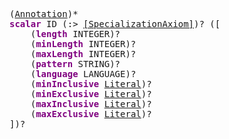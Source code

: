 <pre class="highlight highlight-html">
(<a href="#Annotation-Syntax">Annotation</a>)*
<span style="font-weight:bold;color:purple">scalar</span> ID (:> <a href="#SpecializationAxiom-Syntax">[SpecializationAxiom]</a>)? ([
	(<span style="font-weight:bold;color:purple">length</span> INTEGER)?
	(<span style="font-weight:bold;color:purple">minLength</span> INTEGER)?
	(<span style="font-weight:bold;color:purple">maxLength</span> INTEGER)?
	(<span style="font-weight:bold;color:purple">pattern</span> STRING)?
	(<span style="font-weight:bold;color:purple">language</span> LANGUAGE)?
	(<span style="font-weight:bold;color:purple">minInclusive</span> <a href="#Literal-Syntax">Literal</a>)?
	(<span style="font-weight:bold;color:purple">minExclusive</span> <a href="#Literal-Syntax">Literal</a>)?
	(<span style="font-weight:bold;color:purple">maxInclusive</span> <a href="#Literal-Syntax">Literal</a>)?
	(<span style="font-weight:bold;color:purple">maxExclusive</span> <a href="#Literal-Syntax">Literal</a>)?
])?
</pre>
